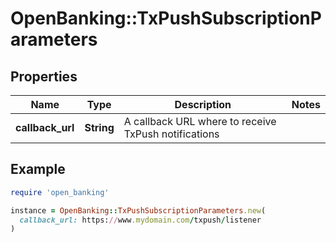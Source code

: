 # OpenBanking::TxPushSubscriptionParameters

## Properties

| Name | Type | Description | Notes |
| ---- | ---- | ----------- | ----- |
| **callback_url** | **String** | A callback URL where to receive TxPush notifications |  |

## Example

```ruby
require 'open_banking'

instance = OpenBanking::TxPushSubscriptionParameters.new(
  callback_url: https://www.mydomain.com/txpush/listener
)
```

